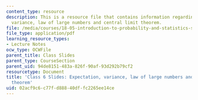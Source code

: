 ```yaml
---
content_type: resource
description: This is a resource file that contains information regarding expectation,
  variance, law of large numbers and central limit theorem.
file: /media/courses/18-05-introduction-to-probability-and-statistics-spring-2014/02acf9c6c77fd88840dffc2265ee14ce_MIT18_05S14_class6slides.pdf
file_type: application/pdf
learning_resource_types:
- Lecture Notes
ocw_type: OCWFile
parent_title: Class Slides
parent_type: CourseSection
parent_uid: 94de8151-483a-826f-90af-93d292b79cf2
resourcetype: Document
title: 'Class 6 Slides: Expectation, variance, law of large numbers and central limit
  theorem'
uid: 02acf9c6-c77f-d888-40df-fc2265ee14ce
---
```

